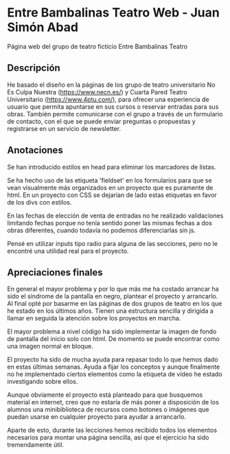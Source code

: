 # Entre Bambalinas Teatro Web - Juan Simón Abad 

Página web del grupo de teatro ficticio Entre Bambalinas Teatro

## Descripción

He basado el diseño en la páginas de los grupo de teatro universitario No Es Culpa Nuestra (https://www.necn.es/) y Cuarta Pared Teatro Universitario (https://www.4ptu.com/), para ofrecer una experiencia de usuario que permita apuntarse en sus cursos o reservar entradas para sus obras. También permite comunicarse con el grupo a través de un formulario de contacto, con el que se puede enviar preguntas o propuestas y registrarse en un servicio de newsletter.

## Anotaciones

Se han introducido estilos en head para eliminar los marcadores de listas.

Se ha hecho uso de las etiqueta 'fieldset' en los formularios para que se vean visualmente más organizados en un proyecto que es puramente de html. En un proyecto con CSS se dejarían de lado estas etiquetas en favor de los divs con estilos.

En las fechas de elección de venta de entradas no he realizado validaciones limitando fechas porque no tenía sentido poner las mismas fechas a dos obras diferentes, cuando todavía no podemos diferenciarlas sin js.

Pensé en utilizar inputs tipo radio para alguna de las secciones, pero no le encontré una utilidad real para el proyecto.

## Apreciaciones finales

En general el mayor problema y por lo que más me ha costado arrancar ha sido el síndrome de la pantalla en negro, plantear el proyecto y arrancarlo. Al final opté por basarme en las páginas de dos grupos de teatro en los que he estado en los últimos años. Tienen una estructura sencilla y dirigida a llamar en seguida la atención sobre los proyectos en marcha.

El mayor problema a nivel código ha sido implementar la imagen de fondo de pantalla del inicio solo con html. De momento se puede encontrar como una imagen normal en bloque.

El proyecto ha sido de mucha ayuda para repasar todo lo que hemos dado en estas últimas semanas. Ayuda a fijar los conceptos y aunque finalmente no he implementado ciertos elementos como la etiqueta de vídeo he estado investigando sobre ellos.

Aunque obviamente el proyecto está planteado para que busquemos material en internet, creo que no estaría de más poner a disposición de los alumnos una minibiblioteca de recursos como botones o imágenes que puedan usarse en cualquier proyecto para ayudar a arrancarlo.

Aparte de esto, durante las lecciones hemos recibido todos los elementos necesarios para montar una página sencilla, así que el ejercicio ha sido tremendamente útil.